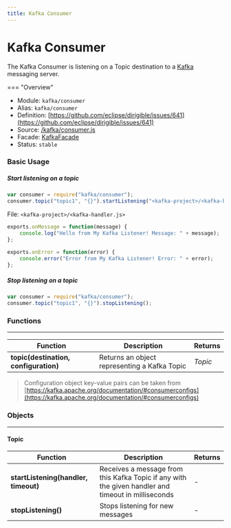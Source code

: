 ```yaml
---
title: Kafka Consumer
---
```


Kafka Consumer
===

The Kafka Consumer is listening on a Topic destination to a [Kafka](http://kafka.apache.org/) messaging server.

=== "Overview"
- Module: `kafka/consumer`
- Alias: `kafka/consumer`
- Definition: [https://github.com/eclipse/dirigible/issues/641](https://github.com/eclipse/dirigible/issues/641)
- Source: [/kafka/consumer.js](https://github.com/dirigiblelabs/ext-kafka/blob/master/kafka/consumer.js)
- Facade: [KafkaFacade](https://github.com/eclipse/dirigible/blob/master/api/api-facade/api-kafka/src/main/java/org/eclipse/dirigible/api/kafka/KafkaFacade.java)
- Status: `stable`


### Basic Usage

##### Start listening on a topic

```javascript
var consumer = require("kafka/consumer");
consumer.topic("topic1", "{}").startListening("<kafka-project>/<kafka-handler>", 1000);
```

File: `<kafka-project>/<kafka-handler.js>`
```javascript
exports.onMessage = function(message) {
	console.log("Hello from My Kafka Listener! Message: " + message);
};

exports.onError = function(error) {
	console.error("Error from My Kafka Listener! Error: " + error);
};
```

##### Stop listening on a topic
```javascript
var consumer = require("kafka/consumer");
consumer.topic("topic1", "{}").stopListening();
```


### Functions

---

Function     | Description | Returns
------------ | ----------- | --------
**topic(destination, configuration)**   | Returns an object representing a Kafka Topic | *Topic*

> Configuration object key-value pairs can be taken from [https://kafka.apache.org/documentation/#consumerconfigs](https://kafka.apache.org/documentation/#consumerconfigs)


### Objects

---

#### Topic

Function     | Description | Returns
------------ | ----------- | --------
**startListening(handler, timeout)**   | Receives a message from this Kafka Topic if any with the given handler and timeout in milliseconds | *-*
**stopListening()**   | Stops listening for new messages | *-*


 
